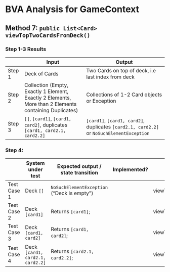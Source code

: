 # BVA Analysis for GameContext

## Method 7: `public List<Card> viewTopTwoCardsFromDeck()`

### Step 1-3 Results

|        | Input                                                                                                 | Output                                                                                   |
|--------|-------------------------------------------------------------------------------------------------------|------------------------------------------------------------------------------------------|
| Step 1 | Deck of Cards                                                                                         | Two Cards on top of deck, i.e last index from deck                                       |
| Step 2 | Collection (Empty, Exactly 1 Element, Exactly 2 Elements, More than 2 Elements containing Duplicates) | Collections of 1-2 Card objects or Exception                                             |
| Step 3 | `[]`, `[card1]`, `[card1, card2]`, duplicates `[card1, card2.1, card2.2]`                             | `[card1]`, `[card1, card2]`, duplicates `[card2.1, card2.2]` or `NoSuchElementException` |

### Step 4:

|             | System under test                | Expected output / state transition         | Implemented? | Test name                                                                        |
|-------------|----------------------------------|--------------------------------------------|--------------|----------------------------------------------------------------------------------|
| Test Case 1 | Deck `[]`                        | `NoSuchElementException` (“Deck is empty”) |              | viewTopTwoCardsFromDeck_emptyDeck_throwsNoSuchElementException                   |
| Test Case 2 | Deck `[card1]`                   | Returns `[card1]`;                         |              | viewTopTwoCardsFromDeck_deckWithOneCard_returnsTheOnlyCard                       |
| Test Case 3 | Deck `[card1, card2]`            | Returns `[card1, card2]`;                  |              | viewTopTwoCardsFromDeck_deckWithTwoCards_returnsTwoLastCards                     |
| Test Case 4 | Deck `[card1, card2.1, card2.2]` | Returns `[card2.1, card2.2]`;              |              | viewTopTwoCardsFromDeck_deckWithThreeCardsAndDuplicate_returnsLastDuplicateCards |